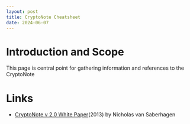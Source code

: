 ```yaml
---
layout: post
title: CryptoNote Cheatsheet
date: 2024-06-07
---
```


# Introduction and Scope

This page is central point for gathering information and references to the CryptoNote  

# Links

* [CryptoNote v 2.0 White Paper](/assets/pdf/crypto_note_2013_v2.0.pdf)(2013) by Nicholas van Saberhagen
